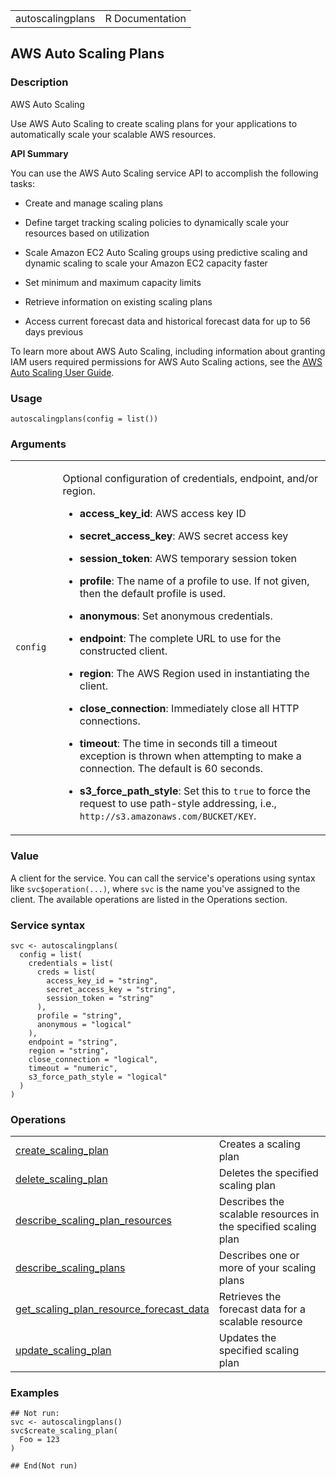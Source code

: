 <table style="width: 100%;">
<tbody>
<tr class="odd">
<td>autoscalingplans</td>
<td style="text-align: right;">R Documentation</td>
</tr>
</tbody>
</table>

## AWS Auto Scaling Plans

### Description

AWS Auto Scaling

Use AWS Auto Scaling to create scaling plans for your applications to
automatically scale your scalable AWS resources.

**API Summary**

You can use the AWS Auto Scaling service API to accomplish the following
tasks:

-   Create and manage scaling plans

-   Define target tracking scaling policies to dynamically scale your
    resources based on utilization

-   Scale Amazon EC2 Auto Scaling groups using predictive scaling and
    dynamic scaling to scale your Amazon EC2 capacity faster

-   Set minimum and maximum capacity limits

-   Retrieve information on existing scaling plans

-   Access current forecast data and historical forecast data for up to
    56 days previous

To learn more about AWS Auto Scaling, including information about
granting IAM users required permissions for AWS Auto Scaling actions,
see the [AWS Auto Scaling User
Guide](https://docs.aws.amazon.com/autoscaling/plans/userguide/what-is-a-scaling-plan.html).

### Usage

    autoscalingplans(config = list())

### Arguments

<table>
<colgroup>
<col style="width: 15%" />
<col style="width: 85%" />
</colgroup>
<tbody>
<tr class="odd">
<td><code id="autoscalingplans_:_config">config</code></td>
<td><p>Optional configuration of credentials, endpoint, and/or
region.</p>
<ul>
<li><p><strong>access_key_id</strong>: AWS access key ID</p></li>
<li><p><strong>secret_access_key</strong>: AWS secret access
key</p></li>
<li><p><strong>session_token</strong>: AWS temporary session
token</p></li>
<li><p><strong>profile</strong>: The name of a profile to use. If not
given, then the default profile is used.</p></li>
<li><p><strong>anonymous</strong>: Set anonymous credentials.</p></li>
<li><p><strong>endpoint</strong>: The complete URL to use for the
constructed client.</p></li>
<li><p><strong>region</strong>: The AWS Region used in instantiating the
client.</p></li>
<li><p><strong>close_connection</strong>: Immediately close all HTTP
connections.</p></li>
<li><p><strong>timeout</strong>: The time in seconds till a timeout
exception is thrown when attempting to make a connection. The default is
60 seconds.</p></li>
<li><p><strong>s3_force_path_style</strong>: Set this to
<code>true</code> to force the request to use path-style addressing,
i.e., <code
style="white-space: pre;">⁠http://s3.amazonaws.com/BUCKET/KEY⁠</code>.</p></li>
</ul></td>
</tr>
</tbody>
</table>

### Value

A client for the service. You can call the service's operations using
syntax like `svc$operation(...)`, where `svc` is the name you've
assigned to the client. The available operations are listed in the
Operations section.

### Service syntax

    svc <- autoscalingplans(
      config = list(
        credentials = list(
          creds = list(
            access_key_id = "string",
            secret_access_key = "string",
            session_token = "string"
          ),
          profile = "string",
          anonymous = "logical"
        ),
        endpoint = "string",
        region = "string",
        close_connection = "logical",
        timeout = "numeric",
        s3_force_path_style = "logical"
      )
    )

### Operations

<table>
<tbody>
<tr class="odd">
<td style="text-align: left;"><a href="../autoscalingplans_create_scaling_plan/"> create_scaling_plan </a></td>
<td style="text-align: left;">Creates a scaling plan</td>
</tr>
<tr class="even">
<td style="text-align: left;"><a href="../autoscalingplans_delete_scaling_plan/"> delete_scaling_plan </a></td>
<td style="text-align: left;">Deletes the specified scaling plan</td>
</tr>
<tr class="odd">
<td style="text-align: left;"><a href="../autoscalingplans_describe_scaling_plan_resources/"> describe_scaling_plan_resources </a></td>
<td style="text-align: left;">Describes the scalable resources in the
specified scaling plan</td>
</tr>
<tr class="even">
<td style="text-align: left;"><a href="../autoscalingplans_describe_scaling_plans/"> describe_scaling_plans </a></td>
<td style="text-align: left;">Describes one or more of your scaling
plans</td>
</tr>
<tr class="odd">
<td
style="text-align: left;"><a href="../autoscalingplans_get_scaling_plan_resource_forecast_data/"> get_scaling_plan_resource_forecast_data </a></td>
<td style="text-align: left;">Retrieves the forecast data for a scalable
resource</td>
</tr>
<tr class="even">
<td style="text-align: left;"><a href="../autoscalingplans_update_scaling_plan/"> update_scaling_plan </a></td>
<td style="text-align: left;">Updates the specified scaling plan</td>
</tr>
</tbody>
</table>

### Examples

    ## Not run: 
    svc <- autoscalingplans()
    svc$create_scaling_plan(
      Foo = 123
    )

    ## End(Not run)
